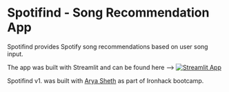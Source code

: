 # Spotifind - Song Recommendation App

Spotifind provides Spotify song recommendations based on user song input. 

The app was built with Streamlit and can be found here --> [![Streamlit App](https://static.streamlit.io/badges/streamlit_badge_black_white.svg)](https://songrecommender.streamlit.app)

Spotifind v1. was built with [Arya Sheth](https://github.com/aryasheth119/Song_recommender) as part of Ironhack bootcamp.